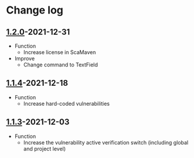 # Change log

## [1.2.0](https://github.com/HXSecurity/DongTai-core/releases/tag/v1.2.0)-2021-12-31
* Function
   * Increase license in ScaMaven
* Improve
   * Change command to TextField 

## [1.1.4](https://github.com/HXSecurity/DongTai-core/releases/tag/v1.1.4)-2021-12-18
* Function
   * Increase hard-coded vulnerabilities

## [1.1.3](https://github.com/HXSecurity/dongtai-core/releases/tag/v1.1.3)-2021-12-03

* Function
   * Increase the vulnerability active verification switch (including global and project level)
